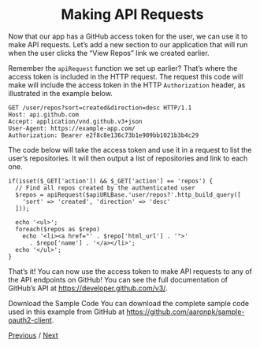 <h1 align="center">Making API Requests</h1>

Now that our app has a GitHub access token for the user, we can use it to make API requests. Let’s add a new section to our application that will run when the user clicks the “View Repos” link we created earlier.

Remember the `apiRequest` function we set up earlier? That’s where the access token is included in the HTTP request. The request this code will make will include the access token in the HTTP `Authorization` header, as illustrated in the example below.

```
GET /user/repos?sort=created&direction=desc HTTP/1.1
Host: api.github.com
Accept: application/vnd.github.v3+json
User-Agent: https://example-app.com/
Authorization: Bearer e2f8c8e136c73b1e909bb1021b3b4c29
```

The code below will take the access token and use it in a request to list the user’s repositories. It will then output a list of repositories and link to each one.

```
if(isset($_GET['action']) && $_GET['action'] == 'repos') {
  // Find all repos created by the authenticated user
  $repos = apiRequest($apiURLBase.'user/repos?'.http_build_query([
    'sort' => 'created', 'direction' => 'desc'
  ]));

  echo '<ul>';
  foreach($repos as $repo)
    echo '<li><a href="' . $repo['html_url'] . '">'
      . $repo['name'] . '</a></li>';
  echo '</ul>';
}
```

That’s it! You can now use the access token to make API requests to any of the API endpoints on GitHub! You can see the full documentation of GitHub’s API at https://developer.github.com/v3/.

Download the Sample Code
You can download the complete sample code used in this example from GitHub at https://github.com/aaronpk/sample-oauth2-client.

[Previous](https: "Previous")
/
[Next](https: "Next")
